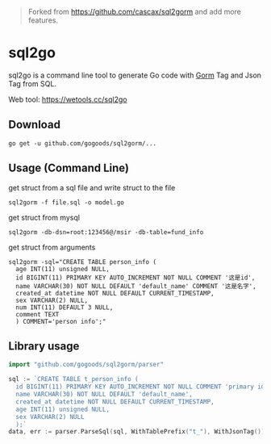 > Forked from https://github.com/cascax/sql2gorm and add more features.

# sql2go

sql2go is a command line tool to generate Go code with [Gorm](https://gorm.io/) Tag and Json Tag from SQL.

Web tool: https://wetools.cc/sql2go

## Download

```
go get -u github.com/gogoods/sql2gorm/...
```

## Usage (Command Line)

get struct from a sql file and write struct to the file

```
sql2gorm -f file.sql -o model.go
```

get struct from mysql

```
sql2gorm -db-dsn=root:123456@/msir -db-table=fund_info
```

get struct from arguments

```
sql2gorm -sql="CREATE TABLE person_info (
  age INT(11) unsigned NULL,
  id BIGINT(11) PRIMARY KEY AUTO_INCREMENT NOT NULL COMMENT '这是id',
  name VARCHAR(30) NOT NULL DEFAULT 'default_name' COMMENT '这是名字',
  created_at datetime NOT NULL DEFAULT CURRENT_TIMESTAMP,
  sex VARCHAR(2) NULL,
  num INT(11) DEFAULT 3 NULL,
  comment TEXT
  ) COMMENT='person info';"
```

## Library usage

```go
import "github.com/gogoods/sql2gorm/parser"

sql := `CREATE TABLE t_person_info (
  id BIGINT(11) PRIMARY KEY AUTO_INCREMENT NOT NULL COMMENT 'primary id',
  name VARCHAR(30) NOT NULL DEFAULT 'default_name',
  created_at datetime NOT NULL DEFAULT CURRENT_TIMESTAMP,
  age INT(11) unsigned NULL,
  sex VARCHAR(2) NULL
  );`
data, err := parser.ParseSql(sql, WithTablePrefix("t_"), WithJsonTag())
```
